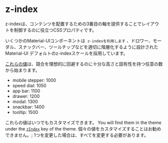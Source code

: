 # z-index

<p class="description">z-indexは、コンテンツを配置するための3番目の軸を提供することでレイアウトを制御するのに役立つCSSプロパティです。</p>

いくつかのMaterial-UIコンポーネントは` z-indexを利用します` 、ドロワー、モーダル、スナックバー、ツールチップなどを適切に階層化するように設計されたMaterial-UI デフォルトのz-indexスケールを採用しています。

[これらの値](https://github.com/Foso/material-ui/blob/master/packages/material-ui/src/styles/zIndex.js)は、競合を理想的に回避するのに十分な高さと固有性を持つ任意の数から始まります。

- mobile stepper: 1000
- speed dial: 1050
- app bar: 1100
- drawer: 1200
- modal: 1300
- snackbar: 1400
- tooltip: 1500

これらの値はいつでもカスタマイズできます。 You will find them in the theme under the [`zIndex`](/customization/default-theme/?expand-path=$.zIndex) key of the theme. 個々の値をカスタマイズすることはお勧めできません。; 1つを変更した場合は、すべてを変更する必要があります。
